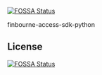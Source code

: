 [![FOSSA Status](https://app.fossa.com/api/projects/git%2Bgithub.com%2Ffinbourne%2Ffinbourne-access-sdk-python.svg?type=shield)](https://app.fossa.com/projects/git%2Bgithub.com%2Ffinbourne%2Ffinbourne-access-sdk-python?ref=badge_shield)

finbourne-access-sdk-python


## License
[![FOSSA Status](https://app.fossa.com/api/projects/git%2Bgithub.com%2Ffinbourne%2Ffinbourne-access-sdk-python.svg?type=large)](https://app.fossa.com/projects/git%2Bgithub.com%2Ffinbourne%2Ffinbourne-access-sdk-python?ref=badge_large)